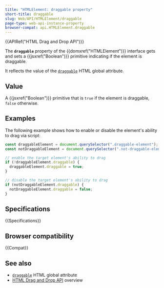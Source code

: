 ```yaml
---
title: "HTMLElement: draggable property"
short-title: draggable
slug: Web/API/HTMLElement/draggable
page-type: web-api-instance-property
browser-compat: api.HTMLElement.draggable
---
```


{{APIRef("HTML Drag and Drop API")}}

The **`draggable`** property of the {{domxref("HTMLElement")}} interface gets and sets a {{jsxref("Boolean")}} primitive indicating if the element is draggable.

It reflects the value of the [`draggable`](/en-US/docs/Web/HTML/Global_attributes/popover) HTML global attribute.

## Value

A {{jsxref("Boolean")}} primitive that is `true` if the element is draggable, `false` otherwise.

## Examples

The following example shows how to enable or disable the element's ability to drag via script:

```js
const draggableElement = document.querySelector(".draggable-element");
const notDraggableElement = document.querySelector(".not-draggable-element");

// enable the target element's ability to drag
if (!draggableElement.draggable) {
  draggableElement.draggable = true;
}

// disable the target element's ability to drag
if (notDraggableElement.draggable) {
  notDraggableElement.draggable = false;
}
```

## Specifications

{{Specifications}}

## Browser compatibility

{{Compat}}

## See also

- [`draggable`](/en-US/docs/Web/HTML/Global_attributes#hidden) HTML global attribute
- [HTML Drag and Drop API](/en-US/docs/Web/API/HTML_Drag_and_Drop_API) overview 
